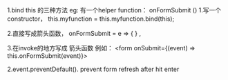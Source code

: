 1.bind this 的三种方法
eg: 有一个helper function：  onFormSubmit ()
  1.写一个constructor， this.myfunction = this.myfunction.bind(this);

  2.直接写成箭头函数， onFormSubmit = e => { } ,  <form onSubmit={this.onFormSubmit}>

  3.在invoke的地方写成 箭头函数 
  例如： <form onSubmit={(event) => this.onFormSubmit(event)}>

  2.event.preventDefault(). prevent form refresh after hit enter